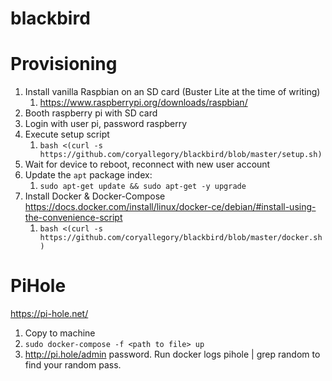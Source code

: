 # blackbird

# Provisioning

1. Install vanilla Raspbian on an SD card (Buster Lite at the time of writing)
   1. https://www.raspberrypi.org/downloads/raspbian/
1. Booth raspberry pi with SD card
1. Login with user pi, password raspberry
1. Execute setup script
   1. `bash <(curl -s https://github.com/coryallegory/blackbird/blob/master/setup.sh)`
1. Wait for device to reboot, reconnect with new user account
1. Update the `apt` package index:
   1. `sudo apt-get update && sudo apt-get -y upgrade`
1. Install Docker & Docker-Compose https://docs.docker.com/install/linux/docker-ce/debian/#install-using-the-convenience-script
   1. `bash <(curl -s https://github.com/coryallegory/blackbird/blob/master/docker.sh)`

# PiHole

https://pi-hole.net/
1. Copy to machine
1. `sudo docker-compose -f <path to file> up`
1. http://pi.hole/admin password. Run docker logs pihole | grep random to find your random pass.
